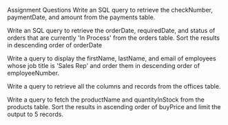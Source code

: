Assignment Questions
Write an SQL query to retrieve the checkNumber, paymentDate, and amount from the payments table.

Write an SQL query to retrieve the orderDate, requiredDate, and status of orders that are currently 'In Process' from the orders table. Sort the results in descending order of orderDate

Write a query to display the firstName, lastName, and email of employees whose job title is 'Sales Rep' and order them in descending order of employeeNumber.

Write a query to retrieve all the columns and records from the offices table.

Write a query to fetch the productName and quantityInStock from the products table. Sort the results in ascending order of buyPrice and limit the output to 5 records.
